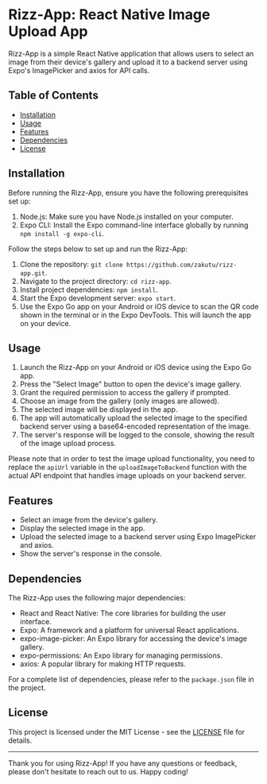 # Rizz-App: React Native Image Upload App

Rizz-App is a simple React Native application that allows users to select an image from their device's gallery and upload it to a backend server using Expo's ImagePicker and axios for API calls.

## Table of Contents

- [Installation](#installation)
- [Usage](#usage)
- [Features](#features)
- [Dependencies](#dependencies)
- [License](#license)

## Installation

Before running the Rizz-App, ensure you have the following prerequisites set up:

1. Node.js: Make sure you have Node.js installed on your computer.
2. Expo CLI: Install the Expo command-line interface globally by running `npm install -g expo-cli`.

Follow the steps below to set up and run the Rizz-App:

1. Clone the repository: `git clone https://github.com/zakutu/rizz-app.git`.
2. Navigate to the project directory: `cd rizz-app`.
3. Install project dependencies: `npm install`.
4. Start the Expo development server: `expo start`.
5. Use the Expo Go app on your Android or iOS device to scan the QR code shown in the terminal or in the Expo DevTools. This will launch the app on your device.

## Usage

1. Launch the Rizz-App on your Android or iOS device using the Expo Go app.
2. Press the "Select Image" button to open the device's image gallery.
3. Grant the required permission to access the gallery if prompted.
4. Choose an image from the gallery (only images are allowed).
5. The selected image will be displayed in the app.
6. The app will automatically upload the selected image to the specified backend server using a base64-encoded representation of the image.
7. The server's response will be logged to the console, showing the result of the image upload process.

Please note that in order to test the image upload functionality, you need to replace the `apiUrl` variable in the `uploadImageToBackend` function with the actual API endpoint that handles image uploads on your backend server.

## Features

- Select an image from the device's gallery.
- Display the selected image in the app.
- Upload the selected image to a backend server using Expo ImagePicker and axios.
- Show the server's response in the console.

## Dependencies

The Rizz-App uses the following major dependencies:

- React and React Native: The core libraries for building the user interface.
- Expo: A framework and a platform for universal React applications.
- expo-image-picker: An Expo library for accessing the device's image gallery.
- expo-permissions: An Expo library for managing permissions.
- axios: A popular library for making HTTP requests.

For a complete list of dependencies, please refer to the `package.json` file in the project.

## License

This project is licensed under the MIT License - see the [LICENSE](LICENSE) file for details.

---

Thank you for using Rizz-App! If you have any questions or feedback, please don't hesitate to reach out to us. Happy coding!
